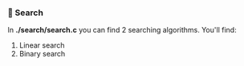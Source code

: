 ### :mag_right: Search
In <b>./search/search.c</b> you can find 2 searching algorithms. You'll find:
1. Linear search
2. Binary search
